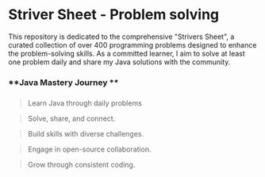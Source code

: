 # Striver Sheet - Problem solving

This repository is dedicated to the comprehensive "Strivers Sheet", a curated collection of over 400 programming problems designed to enhance the problem-solving skills. As a committed learner, I aim to solve at least one problem daily and share my Java solutions with the community.

### **Java Mastery Journey **
###




>Learn Java through daily problems

>Solve, share, and connect.

>Build skills with diverse challenges.

>Engage in open-source collaboration.

>Grow through consistent coding.
